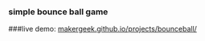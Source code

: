 ### simple bounce ball game

###live demo: 
<a href="makergeek.github.io/projects/bounceball/">makergeek.github.io/projects/bounceball/</a>
